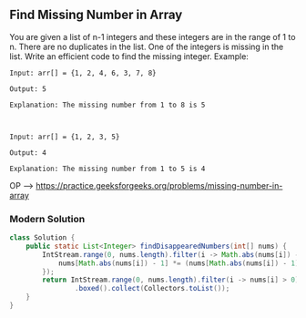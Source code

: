 ## Find Missing Number in Array
You are given a list of n-1 integers and these integers are in the range of 1 to n. There are no duplicates in the list. One of the integers is missing in the list. Write an efficient code to find the missing integer.
Example:
```
Input: arr[] = {1, 2, 4, 6, 3, 7, 8}

Output: 5

Explanation: The missing number from 1 to 8 is 5



Input: arr[] = {1, 2, 3, 5}

Output: 4

Explanation: The missing number from 1 to 5 is 4
```
OP --> https://practice.geeksforgeeks.org/problems/missing-number-in-array

### Modern Solution
```java
class Solution {
    public static List<Integer> findDisappearedNumbers(int[] nums) {
        IntStream.range(0, nums.length).filter(i -> Math.abs(nums[i]) - 1 < nums.length).forEach(i -> {
            nums[Math.abs(nums[i]) - 1] *= (nums[Math.abs(nums[i]) - 1] > 0) ? -1 : 1;
        });
        return IntStream.range(0, nums.length).filter(i -> nums[i] > 0).map(i -> i + 1)
                .boxed().collect(Collectors.toList());
    }
}
```